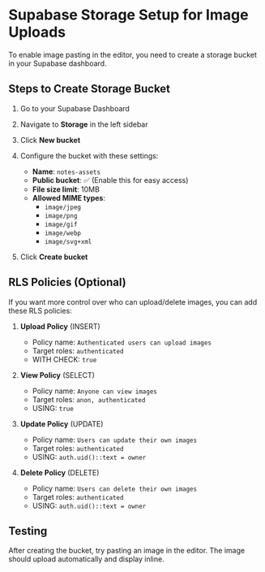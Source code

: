 # Supabase Storage Setup for Image Uploads

To enable image pasting in the editor, you need to create a storage bucket in your Supabase dashboard.

## Steps to Create Storage Bucket

1. Go to your Supabase Dashboard
2. Navigate to **Storage** in the left sidebar
3. Click **New bucket**
4. Configure the bucket with these settings:
   - **Name**: `notes-assets`
   - **Public bucket**: ✅ (Enable this for easy access)
   - **File size limit**: 10MB
   - **Allowed MIME types**: 
     - `image/jpeg`
     - `image/png`
     - `image/gif`
     - `image/webp`
     - `image/svg+xml`

5. Click **Create bucket**

## RLS Policies (Optional)

If you want more control over who can upload/delete images, you can add these RLS policies:

1. **Upload Policy** (INSERT)
   - Policy name: `Authenticated users can upload images`
   - Target roles: `authenticated`
   - WITH CHECK: `true`

2. **View Policy** (SELECT)
   - Policy name: `Anyone can view images`
   - Target roles: `anon, authenticated`
   - USING: `true`

3. **Update Policy** (UPDATE)
   - Policy name: `Users can update their own images`
   - Target roles: `authenticated`
   - USING: `auth.uid()::text = owner`

4. **Delete Policy** (DELETE)
   - Policy name: `Users can delete their own images`
   - Target roles: `authenticated`
   - USING: `auth.uid()::text = owner`

## Testing

After creating the bucket, try pasting an image in the editor. The image should upload automatically and display inline.